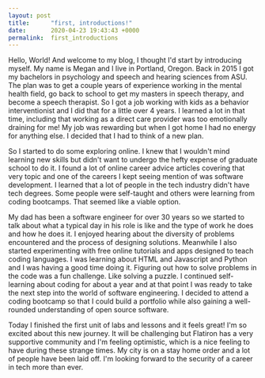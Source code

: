```yaml
---
layout: post
title:      "first, introductions!"
date:       2020-04-23 19:43:43 +0000
permalink:  first_introductions
---
```


Hello, World! And welcome to my blog, I thought I'd start by introducing myself. My name is Megan and I live in Portland, Oregon. Back in 2015 I got my bachelors in psychology and speech and hearing sciences from ASU. The plan was to get a couple years of experience working in the mental health field, go back to school to get my masters in speech therapy, and become a speech therapist. So I got a job working with kids as a behavior interventionist and I did that for a little over 4 years. I learned a lot in that time, including that working as a direct care provider was too emotionally draining for me! My job was rewarding but when I got home I had no energy for anything else. I decided that I had to think of a new plan. 

So I started to do some exploring online. I knew that I wouldn't mind learning new skills but didn't want to undergo the hefty expense of graduate school to do it. I found a lot of online career advice articles covering that very topic and one of the careers I kept seeing mention of was software development. I learned that a lot of people in the tech industry didn't have tech degrees. Some people were self-taught and others were learning from coding bootcamps. That seemed like a viable option. 

My dad has been a software engineer for over 30 years so we started to talk about what a typical day in his role is like and the type of work he does and how he does it. I enjoyed hearing about the diversity of problems encountered and the process of designing solutions. Meanwhile I also started experimenting with free online tutorials and apps designed to teach coding languages. I was learning about HTML and Javascript and Python and I was having a good time doing it. Figuring out how to solve problems in the code was a fun challenge. Like solving a puzzle. I continued self-learning about coding for about a year and at that point I was ready to take the next step into the world of software engineering. I decided to attend a coding bootcamp so that I could build a portfolio while also gaining a well-rounded understanding of open source software. 

Today I finished the first unit of labs and lessons and it feels great! I'm so excited about this new journey. It will be challenging but Flatiron has a very supportive community and I'm feeling optimistic, which is a nice feeling to have during these strange times. My city is on a stay home order and a lot of people have been laid off. I'm looking forward to the security of a career in tech more than ever. 

